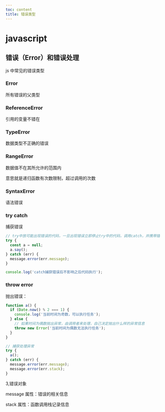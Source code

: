 ```yaml
---
toc: content
title: 错误类型
---
```


# javascript

## 错误（Error）和错误处理

js 中常见的错误类型

### Error

所有错误的父类型

### ReferenceError

引用的变量不错在

<ImagePreview src="/images/js/image14.jpg"></ImagePreview>

### TypeError

数据类型不正确的错误

<ImagePreview src="/images/js/image15.jpg"></ImagePreview>

### RangeError

数据值不在其所允许的范围内

意思就是递归函数有次数限制，超过调用的次数

<ImagePreview src="/images/js/image16.jpg"></ImagePreview>

### SyntaxError

语法错误

<ImagePreview src="/images/js/image17.jpg"></ImagePreview>

### try catch

捕获错误

```js
// try中放可能出现错误的代码，一旦出现错误立即停止try中的代码，调用catch，并携带错误信息
try {
  const a = null;
  a.say();
} catch (err) {
  message.error(err.message);
}

console.log('catch捕获错误后不影响之后代码执行');
```

### throw error

抛出错误：

```js
function a() {
  if (Date.now() % 2 === 1) {
    console.log('当前时间为奇数，可以执行任务');
  } else {
    // 如果时间为偶数抛出异常，由调用者来处理，自己决定抛出什么样的异常信息
    throw new Error('当前时间为偶数无法执行任务');
  }
}

// 捕获处理异常
try {
  a();
} catch (err) {
  message.error(err.message);
  message.error(err.stack);
}
```

3,错误对象

message 属性：错误的相关信息

stack 属性：函数调用栈记录信息

<BackTop></BackTop>